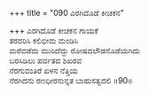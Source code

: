 +++
title = "090 ಎರಗಿದೊಡೆ ಕೀಚಕನ"

+++
ಎರಗಿದೊಡೆ ಕೀಚಕನ ಗಾಯಕೆ  
ತರವರಿಸಿ ಕಲಿಭೀಮ ಮಂಡಿಸಿ  
ಮರೆವಡೆದು ಮುರಿದೆದ್ದು ರೋಷದಲೌಡನೊಡೆಯಗಿದು  
ಬರಸಿಡಿಲು ಪರ್ವತದ ಶಿಖರವ  
ನೆರಗುವಂತಿರೆ ಖಳನ ನೆತ್ತಿಯ  
ನೆರಗಿದನು ರಣಧೀರನುನ್ನತ ಬಾಹುಸತ್ವದಲಿ      ॥90॥